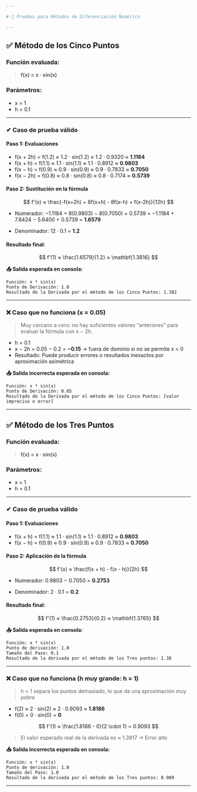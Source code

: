 ```yaml
---

# 🧮 Pruebas para Métodos de Diferenciación Numérica

---
```


## ✅ Método de los **Cinco Puntos**

### Función evaluada:

> **f(x) = x · sin(x)**

### Parámetros:

* x = 1
* h = 0.1

---

### ✔ Caso de prueba válido

#### Paso 1: Evaluaciones

* f(x + 2h) = f(1.2) ≈ 1.2 · sin(1.2) ≈ 1.2 · 0.9320 ≈ **1.1184**
* f(x + h)  = f(1.1) ≈ 1.1 · sin(1.1) ≈ 1.1 · 0.8912 ≈ **0.9803**
* f(x − h)  = f(0.9) ≈ 0.9 · sin(0.9) ≈ 0.9 · 0.7833 ≈ **0.7050**
* f(x − 2h) = f(0.8) ≈ 0.8 · sin(0.8) ≈ 0.8 · 0.7174 ≈ **0.5739**

#### Paso 2: Sustitución en la fórmula

$$
f'(x) ≈ \frac{-f(x+2h) + 8f(x+h) - 8f(x-h) + f(x-2h)}{12h}
$$

* Numerador:
  −1.1184 + 8(0.9803) − 8(0.7050) + 0.5739
  \= −1.1184 + 7.8424 − 5.6400 + 0.5739
  \= **1.6579**

* Denominador:
  12 · 0.1 = **1.2**

#### Resultado final:

$$
f'(1) ≈ \frac{1.6579}{1.2} ≈ \mathbf{1.3816}
$$

**📤 Salida esperada en consola:**

```
Función: x * sin(x)
Punto de Derivación: 1.0
Resultado de la Derivada por el método de los Cinco Puntos: 1.382
```

---

### ❌ Caso que no funciona (x = 0.05)

> Muy cercano a cero: no hay suficientes valores "anteriores" para evaluar la fórmula con x − 2h.

* h = 0.1
* x − 2h = 0.05 − 0.2 = **−0.15** → fuera de dominio si no se permite x < 0
* Resultado: Puede producir errores o resultados inexactos por aproximación asimétrica

**📤 Salida incorrecta esperada en consola:**

```
Función: x * sin(x)
Punto de Derivación: 0.05
Resultado de la Derivada por el método de los Cinco Puntos: [valor impreciso o error]
```

---

## ✅ Método de los **Tres Puntos**

### Función evaluada:

> **f(x) = x · sin(x)**

### Parámetros:

* x = 1
* h = 0.1

---

### ✔ Caso de prueba válido

#### Paso 1: Evaluaciones

* f(x + h) = f(1.1) ≈ 1.1 · sin(1.1) ≈ 1.1 · 0.8912 ≈ **0.9803**
* f(x − h) = f(0.9) ≈ 0.9 · sin(0.9) ≈ 0.9 · 0.7833 ≈ **0.7050**

#### Paso 2: Aplicación de la fórmula

$$
f'(x) ≈ \frac{f(x + h) - f(x - h)}{2h}
$$

* Numerador:
  0.9803 − 0.7050 = **0.2753**

* Denominador:
  2 · 0.1 = **0.2**

#### Resultado final:

$$
f'(1) ≈ \frac{0.2753}{0.2} ≈ \mathbf{1.3765}
$$

**📤 Salida esperada en consola:**

```
Función: x * sin(x)
Punto de derivación: 1.0
Tamaño del Paso: 0.1
Resultado de la derivada por el método de los Tres puntos: 1.38
```

---

### ❌ Caso que no funciona (h muy grande: h = 1)

> h = 1 separa los puntos demasiado, lo que da una aproximación muy pobre

* f(2) ≈ 2 · sin(2) ≈ 2 · 0.9093 ≈ **1.8186**
* f(0) = 0 · sin(0) = **0**

$$
f'(1) ≈ \frac{1.8186 - 0}{2 \cdot 1} = 0.9093
$$

> El valor esperado real de la derivada es ≈ 1.3817 → Error alto

**📤 Salida incorrecta esperada en consola:**

```
Función: x * sin(x)
Punto de derivación: 1.0
Tamaño del Paso: 1.0
Resultado de la derivada por el método de los Tres puntos: 0.909
```

---
